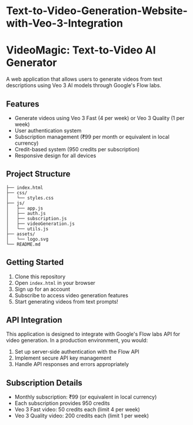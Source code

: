 # Text-to-Video-Generation-Website-with-Veo-3-Integration
# VideoMagic: Text-to-Video AI Generator

A web application that allows users to generate videos from text descriptions using Veo 3 AI models through Google's Flow labs.

## Features

- Generate videos using Veo 3 Fast (4 per week) or Veo 3 Quality (1 per week)
- User authentication system
- Subscription management (₹99 per month or equivalent in local currency)
- Credit-based system (950 credits per subscription)
- Responsive design for all devices

## Project Structure

```
├── index.html
├── css/
│   └── styles.css
├── js/
│   ├── app.js
│   ├── auth.js
│   ├── subscription.js
│   ├── videoGeneration.js
│   └── utils.js
├── assets/
│   └── logo.svg
└── README.md
```

## Getting Started

1. Clone this repository
2. Open `index.html` in your browser
3. Sign up for an account
4. Subscribe to access video generation features
5. Start generating videos from text prompts!

## API Integration

This application is designed to integrate with Google's Flow labs API for video generation. In a production environment, you would:

1. Set up server-side authentication with the Flow API
2. Implement secure API key management
3. Handle API responses and errors appropriately

## Subscription Details

- Monthly subscription: ₹99 (or equivalent in local currency)
- Each subscription provides 950 credits
- Veo 3 Fast video: 50 credits each (limit 4 per week)
- Veo 3 Quality video: 200 credits each (limit 1 per week)
